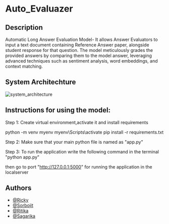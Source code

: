 # Auto_Evaluazer


## Description

Automatic Long Answer Evaluation Model- It allows Answer Evaluators to input a text document containing  Reference Answer paper, alongside  student response for that question. The model meticulously grades the provided answers by comparing them to the model answer, leveraging advanced techniques such as sentiment analysis, word embeddings, and context matching. 

## System Architechture

![system_architecture](https://github.com/Ricky2054/Auto_Evaluazer/assets/110713636/4bab9199-1627-4bf3-8346-fa3a18cfb7a0)



## Instructions for using the model:

Step 1:
Create virtual environment,activate it and install requirements

python -m venv myenv
myenv\Scripts\activate
pip install -r requirements.txt

Step 2:
Make sure that your main python file is named as "app.py"

Step 3:
To run the application write the following command in the terminal
"python app.py"

then go to port "http://127.0.0.1:5000" for running the application in the localserver





## Authors
- [@Ricky](https://github.com/Ricky2054)
- [@Sorbojit](https://github.com/33sorbojitmondal)
- [@Ritika](https://github.com/Ritika3004)
- [@Sagarika](https://github.com/Sagarika-02)
